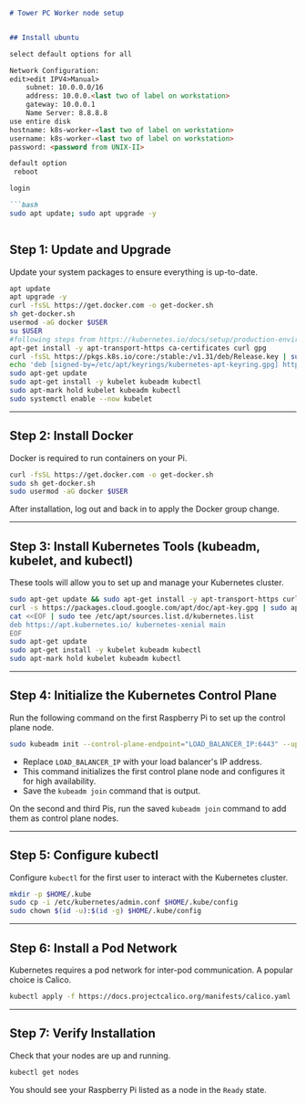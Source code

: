 ```markdown
# Tower PC Worker node setup


## Install ubuntu

select default options for all

Network Configuration:
edit>edit IPV4>Manual>
    subnet: 10.0.0.0/16
    address: 10.0.0.<last two of label on workstation>
    gateway: 10.0.0.1
    Name Server: 8.8.8.8
use entire disk
hostname: k8s-worker-<last two of label on workstation>
username: k8s-worker-<last two of label on workstation>
password: <password from UNIX-II>

default option
 reboot

login

```bash
sudo apt update; sudo apt upgrade -y



```


## Step 1: Update and Upgrade


Update your system packages to ensure everything is up-to-date.

```bash
apt update
apt upgrade -y
curl -fsSL https://get.docker.com -o get-docker.sh
sh get-docker.sh
usermod -aG docker $USER
su $USER
#following steps from https://kubernetes.io/docs/setup/production-environment/tools/kubeadm/install-kubeadm/
apt-get install -y apt-transport-https ca-certificates curl gpg
curl -fsSL https://pkgs.k8s.io/core:/stable:/v1.31/deb/Release.key | sudo gpg --dearmor -o /etc/apt/keyrings/kubernetes-apt-keyring.gpg
echo 'deb [signed-by=/etc/apt/keyrings/kubernetes-apt-keyring.gpg] https://pkgs.k8s.io/core:/stable:/v1.31/deb/ /' | sudo tee /etc/apt/sources.list.d/kubernetes.list
sudo apt-get update
sudo apt-get install -y kubelet kubeadm kubectl
sudo apt-mark hold kubelet kubeadm kubectl
sudo systemctl enable --now kubelet

```

---

## Step 2: Install Docker

Docker is required to run containers on your Pi.

```bash
curl -fsSL https://get.docker.com -o get-docker.sh
sudo sh get-docker.sh
sudo usermod -aG docker $USER
```

After installation, log out and back in to apply the Docker group change.

---

## Step 3: Install Kubernetes Tools (kubeadm, kubelet, and kubectl)

These tools will allow you to set up and manage your Kubernetes cluster.

```bash
sudo apt-get update && sudo apt-get install -y apt-transport-https curl
curl -s https://packages.cloud.google.com/apt/doc/apt-key.gpg | sudo apt-key add -
cat <<EOF | sudo tee /etc/apt/sources.list.d/kubernetes.list
deb https://apt.kubernetes.io/ kubernetes-xenial main
EOF
sudo apt-get update
sudo apt-get install -y kubelet kubeadm kubectl
sudo apt-mark hold kubelet kubeadm kubectl
```

---

## Step 4: Initialize the Kubernetes Control Plane

Run the following command on the first Raspberry Pi to set up the control plane node.

```bash
sudo kubeadm init --control-plane-endpoint="LOAD_BALANCER_IP:6443" --upload-certs --pod-network-cidr=10.244.0.0/16
```

- Replace `LOAD_BALANCER_IP` with your load balancer's IP address.
- This command initializes the first control plane node and configures it for high availability.
- Save the `kubeadm join` command that is output.

On the second and third Pis, run the saved `kubeadm join` command to add them as control plane nodes.

---

## Step 5: Configure kubectl

Configure `kubectl` for the first user to interact with the Kubernetes cluster.

```bash
mkdir -p $HOME/.kube
sudo cp -i /etc/kubernetes/admin.conf $HOME/.kube/config
sudo chown $(id -u):$(id -g) $HOME/.kube/config
```

---

## Step 6: Install a Pod Network

Kubernetes requires a pod network for inter-pod communication. A popular choice is Calico.

```bash
kubectl apply -f https://docs.projectcalico.org/manifests/calico.yaml
```

---

## Step 7: Verify Installation

Check that your nodes are up and running.

```bash
kubectl get nodes
```

You should see your Raspberry Pi listed as a node in the `Ready` state.
```
